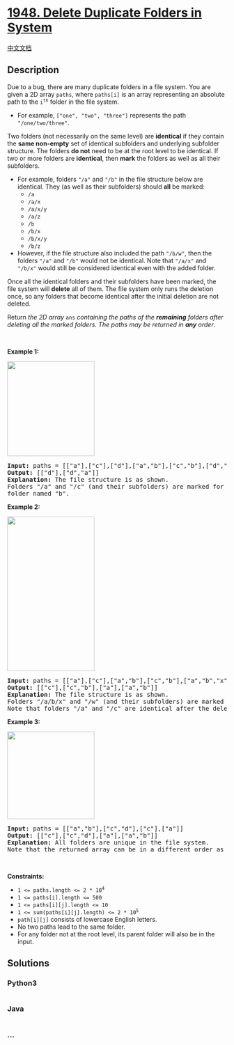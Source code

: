 # [1948. Delete Duplicate Folders in System](https://leetcode.com/problems/delete-duplicate-folders-in-system)

[中文文档](/solution/1900-1999/1948.Delete%20Duplicate%20Folders%20in%20System/README.md)

## Description

<p>Due to a bug, there are many duplicate folders in a file system. You are given a 2D array <code>paths</code>, where <code>paths[i]</code> is an array representing an absolute path to the <code>i<sup>th</sup></code> folder in the file system.</p>

<ul>
	<li>For example, <code>[&quot;one&quot;, &quot;two&quot;, &quot;three&quot;]</code> represents the path <code>&quot;/one/two/three&quot;</code>.</li>
</ul>

<p>Two folders (not necessarily on the same level) are <strong>identical</strong> if they contain the <strong>same non-empty</strong> set of identical subfolders and underlying subfolder structure. The folders <strong>do not</strong> need to be at the root level to be identical. If two or more folders are <strong>identical</strong>, then <strong>mark</strong> the folders as well as all their subfolders.</p>

<ul>
	<li>For example, folders <code>&quot;/a&quot;</code> and <code>&quot;/b&quot;</code> in the file structure below are identical. They (as well as their subfolders) should <strong>all</strong> be marked:
    <ul>
    	<li><code>/a</code></li>
    	<li><code>/a/x</code></li>
    	<li><code>/a/x/y</code></li>
    	<li><code>/a/z</code></li>
    	<li><code>/b</code></li>
    	<li><code>/b/x</code></li>
    	<li><code>/b/x/y</code></li>
    	<li><code>/b/z</code></li>
    </ul>
    </li>
    <li>However, if the file structure also included the path <code>&quot;/b/w&quot;</code>, then the folders <code>&quot;/a&quot;</code> and <code>&quot;/b&quot;</code> would not be identical. Note that <code>&quot;/a/x&quot;</code> and <code>&quot;/b/x&quot;</code> would still be considered identical even with the added folder.</li>
</ul>

<p>Once all the identical folders and their subfolders have been marked, the file system will <strong>delete</strong> all of them. The file system only runs the deletion once, so any folders that become identical after the initial deletion are not deleted.</p>

<p>Return <em>the 2D array </em><code>ans</code> <em>containing the paths of the <strong>remaining</strong> folders after deleting all the marked folders. The paths may be returned in <strong>any</strong> order</em>.</p>

<p>&nbsp;</p>
<p><strong>Example 1:</strong></p>
<img alt="" src="https://fastly.jsdelivr.net/gh/doocs/leetcode@main/solution/1900-1999/1948.Delete%20Duplicate%20Folders%20in%20System/images/lc-dupfolder1.jpg" style="width: 200px; height: 218px;" />
<pre>
<strong>Input:</strong> paths = [[&quot;a&quot;],[&quot;c&quot;],[&quot;d&quot;],[&quot;a&quot;,&quot;b&quot;],[&quot;c&quot;,&quot;b&quot;],[&quot;d&quot;,&quot;a&quot;]]
<strong>Output:</strong> [[&quot;d&quot;],[&quot;d&quot;,&quot;a&quot;]]
<strong>Explanation:</strong> The file structure is as shown.
Folders &quot;/a&quot; and &quot;/c&quot; (and their subfolders) are marked for deletion because they both contain an empty
folder named &quot;b&quot;.
</pre>

<p><strong>Example 2:</strong></p>
<img alt="" src="https://fastly.jsdelivr.net/gh/doocs/leetcode@main/solution/1900-1999/1948.Delete%20Duplicate%20Folders%20in%20System/images/lc-dupfolder2.jpg" style="width: 200px; height: 355px;" />
<pre>
<strong>Input:</strong> paths = [[&quot;a&quot;],[&quot;c&quot;],[&quot;a&quot;,&quot;b&quot;],[&quot;c&quot;,&quot;b&quot;],[&quot;a&quot;,&quot;b&quot;,&quot;x&quot;],[&quot;a&quot;,&quot;b&quot;,&quot;x&quot;,&quot;y&quot;],[&quot;w&quot;],[&quot;w&quot;,&quot;y&quot;]]
<strong>Output:</strong> [[&quot;c&quot;],[&quot;c&quot;,&quot;b&quot;],[&quot;a&quot;],[&quot;a&quot;,&quot;b&quot;]]
<strong>Explanation: </strong>The file structure is as shown. 
Folders &quot;/a/b/x&quot; and &quot;/w&quot; (and their subfolders) are marked for deletion because they both contain an empty folder named &quot;y&quot;.
Note that folders &quot;/a&quot; and &quot;/c&quot; are identical after the deletion, but they are not deleted because they were not marked beforehand.
</pre>

<p><strong>Example 3:</strong></p>
<img alt="" src="https://fastly.jsdelivr.net/gh/doocs/leetcode@main/solution/1900-1999/1948.Delete%20Duplicate%20Folders%20in%20System/images/lc-dupfolder3.jpg" style="width: 200px; height: 201px;" />
<pre>
<strong>Input:</strong> paths = [[&quot;a&quot;,&quot;b&quot;],[&quot;c&quot;,&quot;d&quot;],[&quot;c&quot;],[&quot;a&quot;]]
<strong>Output:</strong> [[&quot;c&quot;],[&quot;c&quot;,&quot;d&quot;],[&quot;a&quot;],[&quot;a&quot;,&quot;b&quot;]]
<strong>Explanation:</strong> All folders are unique in the file system.
Note that the returned array can be in a different order as the order does not matter.
</pre>

<p>&nbsp;</p>
<p><strong>Constraints:</strong></p>

<ul>
	<li><code>1 &lt;= paths.length &lt;= 2 * 10<sup>4</sup></code></li>
	<li><code>1 &lt;= paths[i].length &lt;= 500</code></li>
	<li><code>1 &lt;= paths[i][j].length &lt;= 10</code></li>
	<li><code>1 &lt;= sum(paths[i][j].length) &lt;= 2 * 10<sup>5</sup></code></li>
	<li><code>path[i][j]</code> consists of lowercase English letters.</li>
	<li>No two paths lead to the same folder.</li>
	<li>For any folder not at the root level, its parent folder will also be in the input.</li>
</ul>

## Solutions

<!-- tabs:start -->

### **Python3**

```python

```

### **Java**

```java

```

### **...**

```

```

<!-- tabs:end -->
